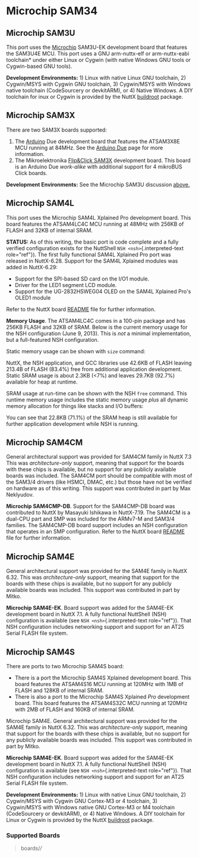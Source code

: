 Microchip SAM34
===============

Microchip SAM3U
---------------

This port uses the [Microchip](http://www.atmel.com/) SAM3U-EK
development board that features the SAM3U4E MCU. This port uses a GNU
arm-nuttx-elf or arm-nuttx-eabi toolchain\* under either Linux or Cygwin
(with native Windows GNU tools or Cygwin-based GNU tools).

**Development Environments:** 1) Linux with native Linux GNU toolchain,
2) Cygwin/MSYS with Cygwin GNU toolchain, 3) Cygwin/MSYS with Windows
native toolchain (CodeSourcery or devkitARM), or 4) Native Windows. A
DIY toolchain for inux or Cygwin is provided by the NuttX
[buildroot](https://bitbucket.org/nuttx/buildroot/downloads/) package.

Microchip SAM3X
---------------

There are two SAM3X boards supported:

1.  The [Arduino](http://arduino.cc//) Due development board that
    features the ATSAM3X8E MCU running at 84MHz. See the [Arduino
    Due](http://arduino.cc/en/Main/arduinoBoardDue) page for more
    information.
2.  The Mikroelektronika [Flip&Click
    SAM3X](https://www.mikroe.com/flip-n-click-sam3x) development board.
    This board is an Arduino Due *work-alike* with additional support
    for 4 mikroBUS Click boards.

**Development Environments:** See the Microchip SAM3U discussion
[above.](#at91sam3u)

Microchip SAM4L
---------------

This port uses the Microchip SAM4L Xplained Pro development board. This
board features the ATSAM4LC4C MCU running at 48MHz with 256KB of FLASH
and 32KB of internal SRAM.

**STATUS:** As of this writing, the basic port is code complete and a
fully verified configuration exists for the NuttShell
`NSH <nsh>`{.interpreted-text role="ref"}). The first fully functional
SAM4L Xplained Pro port was released in NuttX-6.28. Support for the
SAM4L Xplained modules was added in NuttX-6.29:

-   Support for the SPI-based SD card on the I/O1 module.
-   Driver for the LED1 segment LCD module.
-   Support for the UG-2832HSWEG04 OLED on the SAM4L Xplained Pro\'s
    OLED1 module

Refer to the NuttX board
[README](https://github.com/apache/nuttx/blob/master/Documentation/platforms/arm/sam34/boards/sam4l-xplained/README.txt)
file for further information.

**Memory Usage**. The ATSAM4LC4C comes in a 100-pin package and has
256KB FLASH and 32KB of SRAM. Below is the current memory usage for the
NSH configuration (June 9, 2013). This is *not* a minimal
implementation, but a full-featured NSH configuration.

Static memory usage can be shown with `size` command:

NuttX, the NSH application, and GCC libraries use 42.6KB of FLASH
leaving 213.4B of FLASH (83.4%) free from additional application
development. Static SRAM usage is about 2.3KB (\<7%) and leaves 29.7KB
(92.7%) available for heap at runtime.

SRAM usage at run-time can be shown with the NSH `free` command. This
runtime memory usage includes the static memory usage *plus* all dynamic
memory allocation for things like stacks and I/O buffers:

You can see that 22.8KB (71.1%) of the SRAM heap is still available for
further application development while NSH is running.

Microchip SAM4CM
----------------

General architectural support was provided for SAM4CM family in NuttX
7.3 This was *architecture-only* support, meaning that support for the
boards with these chips is available, but no support for any publicly
available boards was included. The SAM4CM port should be compatible with
most of the SAM3/4 drivers (like HSMCI, DMAC, etc.) but those have not
be verified on hardware as of this writing. This support was contributed
in part by Max Neklyudov.

**Microchip SAM4CMP-DB**. Support for the SAM4CMP-DB board was
contributed to NuttX by Masayuki Ishikawa in NuttX-7.19. The SAM4CM is a
dual-CPU part and SMP was included for the ARMv7-M and SAM3/4 families.
The SAM4CMP-DB board support includes an NSH configuration that operates
in an SMP configuration. Refer to the NuttX board
[README](https://github.com/apache/nuttx/blob/master/Documentation/platforms/arm/sam34/boards/sam4cmp-db/README.txt)
file for further information.

Microchip SAM4E
---------------

General architectural support was provided for the SAM4E family in NuttX
6.32. This was *architecture-only* support, meaning that support for the
boards with these chips is available, but no support for any publicly
available boards was included. This support was contributed in part by
Mitko.

**Microchip SAM4E-EK**. Board support was added for the SAM4E-EK
development board in NuttX 7.1. A fully functional NuttShell (NSH)
configuration is available (see `NSH <nsh>`{.interpreted-text
role="ref"}). That NSH configuration includes networking support and
support for an AT25 Serial FLASH file system.

Microchip SAM4S
---------------

There are ports to two Microchip SAM4S board:

-   There is a port the Microchip SAM4S Xplained development board. This
    board features the ATSAM4S16 MCU running at 120MHz with 1MB of FLASH
    and 128KB of internal SRAM.
-   There is also a port to the Microchip SAM4S Xplained *Pro*
    development board. This board features the ATSAM4S32C MCU running at
    120MHz with 2MB of FLASH and 160KB of internal SRAM.

Microchip SAM4E. General architectural support was provided for the
SAM4E family in NuttX 6.32. This was *architecture-only* support,
meaning that support for the boards with these chips is available, but
no support for any publicly available boards was included. This support
was contributed in part by Mitko.

**Microchip SAM4E-EK**. Board support was added for the SAM4E-EK
development board in NuttX 7.1. A fully functional NuttShell (NSH)
configuration is available (see `NSH <nsh>`{.interpreted-text
role="ref"}). That NSH configuration includes networking support and
support for an AT25 Serial FLASH file system.

**Development Environments:** 1) Linux with native Linux GNU toolchain,
2) Cygwin/MSYS with Cygwin GNU Cortex-M3 or 4 toolchain, 3) Cygwin/MSYS
with Windows native GNU Cortex-M3 or M4 toolchain (CodeSourcery or
devkitARM), or 4) Native Windows. A DIY toolchain for Linux or Cygwin is
provided by the NuttX
[buildroot](https://bitbucket.org/nuttx/buildroot/downloads/) package.

### Supported Boards

> boards/*/*
